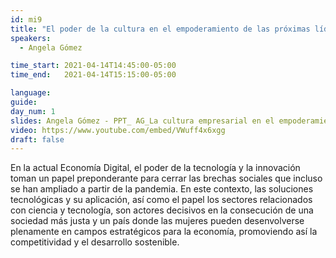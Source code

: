 ```yaml
---
id: mi9
title: "El poder de la cultura en el empoderamiento de las próximas líderes del sector tecnológico"
speakers:
  - Angela Gómez

time_start: 2021-04-14T14:45:00-05:00
time_end:   2021-04-14T15:15:00-05:00

language: 
guide:
day_num: 1
slides: Angela Gómez - PPT_ AG_La cultura empresarial en el empoderamiento de las próximas líderes del sector tecnológico (1).pdf
video: https://www.youtube.com/embed/VWuff4x6xgg
draft: false
---
```


En la actual Economía Digital, el poder de la tecnología y la innovación toman un papel preponderante para cerrar las brechas sociales que incluso se han ampliado a partir de la pandemia. En este contexto, las soluciones tecnológicas y su aplicación, así como el papel los sectores relacionados con ciencia y tecnología, son actores decisivos en la consecución de una sociedad más justa y un país donde las mujeres pueden desenvolverse plenamente en campos estratégicos para la economía, promoviendo así la competitividad y el desarrollo sostenible.
